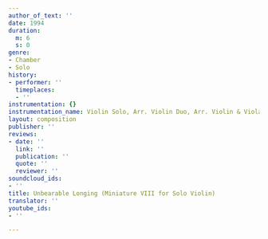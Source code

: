 ```yaml
---
author_of_text: ''
date: 1994
duration:
  m: 6
  s: 0
genre:
- Chamber
- Solo
history:
- performer: ''
  timeplaces:
  - ''
instrumentation: {}
instrumentation_name: Violin Solo, Arr. Violin Duo, Arr. Violin & Viola
layout: composition
publisher: ''
reviews:
- date: ''
  link: ''
  publication: ''
  quote: ''
  reviewer: ''
soundcloud_ids:
- ''
title: Unbearable Longing (Miniature VIII for Solo Violin)
translator: ''
youtube_ids:
- ''

---
```

